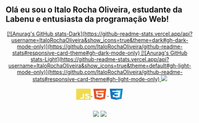 
## Olá eu sou o Italo Rocha Oliveira, estudante da Labenu e entusiasta da programação Web!
    

<div align="center">
  <a href="https://github.com/ItaloRochaOliveira">
     [![Anurag's GitHub stats-Dark](https://github-readme-stats.vercel.app/api?username=ItaloRochaOliveira&show_icons=true&theme=dark#gh-dark-mode-only)](https://github.com/ItaloRochaOliveira/github-readme-stats#responsive-card-theme#gh-dark-mode-only)
[![Anurag's GitHub stats-Light](https://github-readme-stats.vercel.app/api?username=ItaloRochaOliveira&show_icons=true&theme=default#gh-light-mode-only)](https://github.com/ItaloRochaOliveira/github-readme-stats#responsive-card-theme#gh-light-mode-only)
      
  <img height="180em" src="https://github-readme-stats.vercel.app/api/top-langs/?username=ItaloRochaOliveira&layout=compact&langs_count=7&theme=dracula"/>
</div>

<div align="center" style="display: inline_block"><br>
  <img align="center" alt="Italo-Js" height="30" width="40" src="https://raw.githubusercontent.com/devicons/devicon/master/icons/javascript/javascript-plain.svg">
  <img align="center" alt="Italo-HTML" height="30" width="40" src="https://raw.githubusercontent.com/devicons/devicon/master/icons/html5/html5-original.svg">
  <img align="center" alt="Italo-CSS" height="30" width="40" src="https://raw.githubusercontent.com/devicons/devicon/master/icons/css3/css3-original.svg">
</div>
  
  ##
 
<div align="center">
  <a href = "mailto:italo.rocha.de.oliveira@gmail.com"><img src="https://img.shields.io/badge/-Gmail-%23333?style=for-the-badge&logo=gmail&logoColor=white" alvo ="_blank"></a>
  <a href="https://www.linkedin.com/in/italorochaoliveira/" target="_blank"><img src="https://img.shields.io/badge/-LinkedIn-%230077B5?style=for-the-badge&logo=linkedin&logoColor=white" target="_blank"></a>

